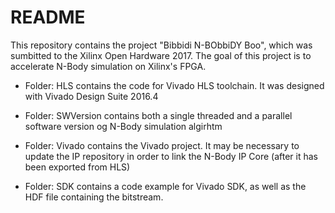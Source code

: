 # README #

This repository contains the project "Bibbidi N-BObbiDY Boo", which was sumbitted to the Xilinx Open Hardware 2017. The goal of this project is to accelerate N-Body simulation on Xilinx's FPGA.

- Folder: HLS contains the code for Vivado HLS toolchain. It was designed with Vivado Design Suite 2016.4

- Folder: SWVersion contains both a single threaded and a parallel software version og N-Body simulation algirhtm

- Folder: Vivado contains the Vivado project. It may be necessary to update the IP repository in order to link the N-Body IP Core (after it has been exported from HLS)

- Folder: SDK contains a code example for Vivado SDK, as well as the HDF file containing the bitstream.
